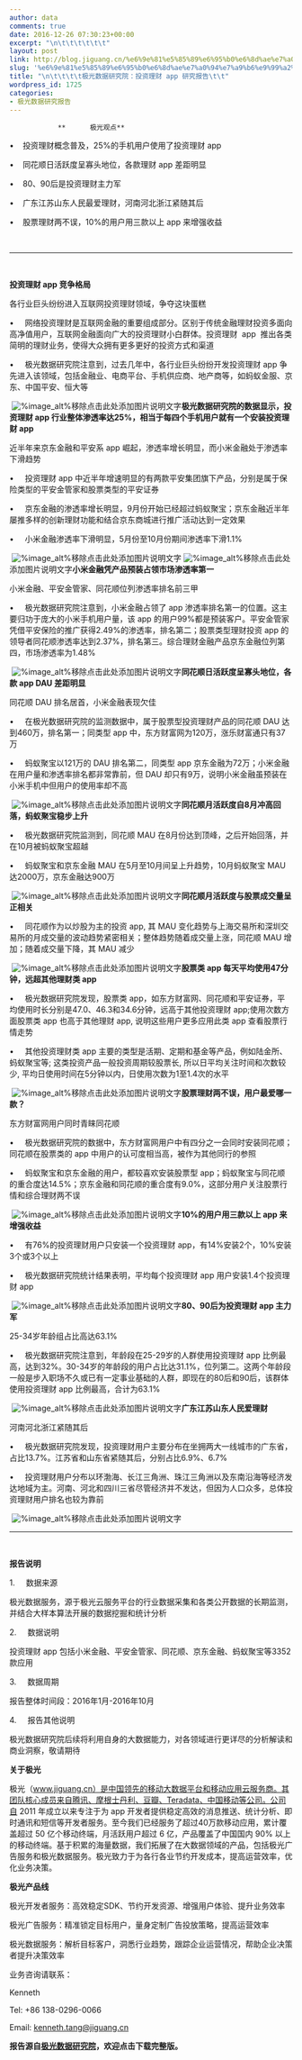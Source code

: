 ```yaml
---
author: data
comments: true
date: 2016-12-26 07:30:23+00:00
excerpt: "\n\t\t\t\t\t\t"
layout: post
link: http://blog.jiguang.cn/%e6%9e%81%e5%85%89%e6%95%b0%e6%8d%ae%e7%a0%94%e7%a9%b6%e9%99%a2%ef%bc%9a%e6%8a%95%e8%b5%84%e7%90%86%e8%b4%a2-app-%e7%a0%94%e7%a9%b6%e6%8a%a5%e5%91%8a/
slug: '%e6%9e%81%e5%85%89%e6%95%b0%e6%8d%ae%e7%a0%94%e7%a9%b6%e9%99%a2%ef%bc%9a%e6%8a%95%e8%b5%84%e7%90%86%e8%b4%a2-app-%e7%a0%94%e7%a9%b6%e6%8a%a5%e5%91%8a'
title: "\n\t\t\t\t极光数据研究院：投资理财 app 研究报告\t\t"
wordpress_id: 1725
categories:
- 极光数据研究报告
---
```



				**      极光观点**

•    投资理财概念普及，25%的手机用户使用了投资理财 app

•    同花顺日活跃度呈寡头地位，各款理财 app 差距明显

•    80、90后是投资理财主力军

•    广东江苏山东人民最爱理财，河南河北浙江紧随其后

•    股票理财两不误，10%的用户用三款以上 app 来增强收益

​



* * *



​

**投资理财 app 竞争格局**


各行业巨头纷纷进入互联网投资理财领域，争夺这块蛋糕

•     网络投资理财是互联网金融的重要组成部分。区别于传统金融理财投资多面向高净值用户，互联网金融面向广大的投资理财小白群体。投资理财  app  推出各类简明的理财业务，使得大众拥有更多更好的投资方式和渠道

•     极光数据研究院注意到，过去几年中，各行业巨头纷纷开发投资理财 app 争先进入该领域，包括金融业、电商平台、手机供应商、地产商等，如蚂蚁金服、京东、中国平安、恒大等

 ![%image_alt%](http://blog.jiguang.cn/wp-content/uploads/2016/12/98ac9d0e99ef42d99ca344d9ad476ce9.gif)移除点击此处添加图片说明文字**极光数据研究院的数据显示，投资理财 app 行业整体渗透率达25%，相当于每四个手机用户就有一个安装投资理财 app**

近半年来京东金融和平安系 app 崛起，渗透率增长明显，而小米金融处于渗透率下滑趋势

•     投资理财 app 中近半年增速明显的有两款平安集团旗下产品，分别是属于保险类型的平安金管家和股票类型的平安证券

•     京东金融的渗透率增长明显，9月份开始已经超过蚂蚁聚宝；京东金融近半年屡推多样的创新理财功能和结合京东商城进行推广活动达到一定效果

•     小米金融渗透率下滑明显，5月份至10月份期间渗透率下滑1.1%

 ![%image_alt%](http://blog.jiguang.cn/wp-content/uploads/2016/12/9795271761774b22b7196c2746ab15d4.gif)移除点击此处添加图片说明文字 ![%image_alt%](http://blog.jiguang.cn/wp-content/uploads/2016/12/ae6d49d620fb4b61a5a8ade0ebb8c0f5.gif)移除点击此处添加图片说明文字**小米金融凭产品预装占领市场渗透率第一**

小米金融、平安金管家、同花顺位列渗透率排名前三甲

•     极光数据研究院注意到，小米金融占领了 app 渗透率排名第一的位置。这主要归功于庞大的小米手机用户量，该 app 的用户99%都是预装客户。平安金管家凭借平安保险的推广获得2.49%的渗透率，排名第二；股票类型理财投资 app 的领导者同花顺渗透率达到2.37%，排名第三。综合理财金融产品京东金融位列第四，市场渗透率为1.48%

 ![%image_alt%](http://blog.jiguang.cn/wp-content/uploads/2016/12/8fa48900d1ad4f0eb09fc16531a8090c.gif)移除点击此处添加图片说明文字**同花顺日活跃度呈寡头地位，各款 app DAU 差距明显**


同花顺 DAU 排名居首，小米金融表现欠佳

•     在极光数据研究院的监测数据中，属于股票型投资理财产品的同花顺 DAU 达到460万，排名第一；同类型 app 中，东方财富网为120万，涨乐财富通只有37万

•     蚂蚁聚宝以121万的 DAU 排名第二，同类型 app 京东金融为72万；小米金融在用户量和渗透率排名都非常靠前，但 DAU 却只有9万，说明小米金融虽预装在小米手机中但用户的使用率却不高

 ![%image_alt%](http://blog.jiguang.cn/wp-content/uploads/2016/12/cd84370a9a734dd5aa1cdd39b6e829fc.gif)移除点击此处添加图片说明文字**同花顺月活跃度自8月冲高回落，蚂蚁聚宝稳步上升**

•     极光数据研究院监测到，同花顺 MAU 在8月份达到顶峰，之后开始回落，并在10月被蚂蚁聚宝超越

•     蚂蚁聚宝和京东金融 MAU 在5月至10月间呈上升趋势，10月蚂蚁聚宝 MAU 达2000万，京东金融达900万

 ![%image_alt%](http://blog.jiguang.cn/wp-content/uploads/2016/12/d1523758df5f413492e74b33645d949f.gif)移除点击此处添加图片说明文字**同花顺月活跃度与股票成交量呈正相关**

•     同花顺作为以炒股为主的投资 app, 其 MAU 变化趋势与上海交易所和深圳交易所的月成交量的波动趋势紧密相关；整体趋势随着成交量上涨，同花顺 MAU 增加；随着成交量下降，其 MAU 减少

 ![%image_alt%](http://blog.jiguang.cn/wp-content/uploads/2016/12/8c09418c5495473d831443d12b6a3e3b.gif)移除点击此处添加图片说明文字**股票类 app 每天平均使用47分钟，远超其他理财类 app**

•     极光数据研究院发现，股票类 app，如东方财富网、同花顺和平安证券，平均使用时长分别是47.0、46.3和34.6分钟，远高于其他投资理财 app;使用次数方面股票类 app 也高于其他理财 app, 说明这些用户更多应用此类 app 查看股票行情走势

•     其他投资理财类 app 主要的类型是活期、定期和基金等产品，例如陆金所、蚂蚁聚宝等; 这类投资产品一般投资周期较股票长, 所以日平均关注时间和次数较少, 平均日使用时间在5分钟以内，日使用次数为1至1.4次的水平

 ![%image_alt%](http://blog.jiguang.cn/wp-content/uploads/2016/12/883f321b166e4a458b980819efb8e312.gif)移除点击此处添加图片说明文字**股票理财两不误，用户最爱哪一款？**


东方财富网用户同时青睐同花顺

•     极光数据研究院的数据中，东方财富网用户中有四分之一会同时安装同花顺；同花顺在股票类的 app 中用户的认可度相当高，被作为其他同行的参照

•     蚂蚁聚宝和京东金融的用户，都较喜欢安装股票型 app；蚂蚁聚宝与同花顺的重合度达14.5%；京东金融和同花顺的重合度有9.0%，这部分用户关注股票行情和综合理财两不误

 ![%image_alt%](http://blog.jiguang.cn/wp-content/uploads/2016/12/24e7fdf583634afaa59a510da8bd577b.gif)移除点击此处添加图片说明文字**10%的用户用三款以上 app 来增强收益**

•     有76%的投资理财用户只安装一个投资理财 app，有14%安装2个，10%安装3个或3个以上

•     极光数据研究院统计结果表明，平均每个投资理财 app 用户安装1.4个投资理财 app

 ![%image_alt%](http://blog.jiguang.cn/wp-content/uploads/2016/12/7a00d2b04180473dac907917e91c076b.gif)移除点击此处添加图片说明文字**80、90后为投资理财 app 主力军**


25-34岁年龄组占比高达63.1%

•     极光数据研究院注意到，年龄段在25-29岁的人群使用投资理财 app 比例最高，达到32%。30-34岁的年龄段的用户占比达31.1%，位列第二。这两个年龄段一般是步入职场不久或已有一定事业基础的人群，即现在的80后和90后，该群体使用投资理财 app 比例最高，合计为63.1%

 ![%image_alt%](http://blog.jiguang.cn/wp-content/uploads/2016/12/2f3b6732e43449bc870503a85117f8a4.gif)移除点击此处添加图片说明文字**广东江苏山东人民爱理财**


河南河北浙江紧随其后

•     极光数据研究院发现，投资理财用户主要分布在坐拥两大一线城市的广东省，占比13.7%。江苏省和山东省紧随其后，分别占比6.9%、6.7%

•     投资理财用户分布以环渤海、长江三角洲、珠江三角洲以及东南沿海等经济发达地域为主。河南、河北和四川三省尽管经济并不发达，但因为人口众多，总体投资理财用户排名也较为靠前

 ![%image_alt%](http://blog.jiguang.cn/wp-content/uploads/2016/12/343538a0cbb5420a97f63108bc28639e.gif)移除点击此处添加图片说明文字​



* * *



​

**报告说明**


1.     数据来源

极光数据服务，源于极光云服务平台的行业数据采集和各类公开数据的长期监测，并结合大样本算法开展的数据挖掘和统计分析

2.     数据说明

投资理财 app 包括小米金融、平安金管家、同花顺、京东金融、蚂蚁聚宝等3352款应用

3.     数据周期

报告整体时间段：2016年1月-2016年10月

4.     报告其他说明

极光数据研究院后续将利用自身的大数据能力，对各领域进行更详尽的分析解读和商业洞察，敬请期待

**关于极光**

极光（www.jiguang.cn）是中国领先的移动大数据平台和移动应用云服务商。其团队核心成员来自腾讯、摩根士丹利、豆瓣、Teradata、中国移动等公司。公司自 2011 年成立以来专注于为 app 开发者提供稳定高效的消息推送、统计分析、即时通讯和短信等开发者服务。至今我们已经服务了超过40万款移动应用，累计覆盖超过 50 亿个移动终端，月活跃用户超过 6 亿，产品覆盖了中国国内 90% 以上的移动终端。基于积累的海量数据，我们拓展了在大数据领域的产品，包括极光广告服务和极光数据服务。极光致力于为各行各业节约开发成本，提高运营效率，优化业务决策。

**极光产品线**

极光开发者服务：高效稳定SDK、节约开发资源、增强用户体验、提升业务效率

极光广告服务：精准锁定目标用户，量身定制广告投放策略，提高运营效率

极光数据服务：解析目标客户，洞悉行业趋势，跟踪企业运营情况，帮助企业决策者提升决策效率

业务咨询请联系：

Kenneth

Tel: +86 138-0296-0066

Email: kenneth.tang@jiguang.cn

**报告源自[极光数据研究院](https://www.jiguang.cn/reports)，欢迎点击下载完整版。**

		

